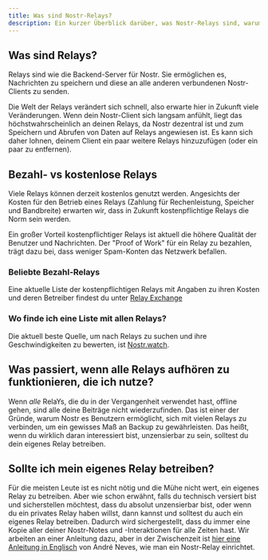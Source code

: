 ```yaml
---
title: Was sind Nostr-Relays?
description: Ein kurzer Überblick darüber, was Nostr-Relays sind, warum sie wichtig sind und wie sie funktionieren.
---
```


## Was sind Relays?

Relays sind wie die Backend-Server für Nostr. Sie ermöglichen es, Nachrichten zu speichern und diese an alle anderen verbundenen Nostr-Clients zu senden.

Die Welt der Relays verändert sich schnell, also erwarte hier in Zukunft viele Veränderungen. Wenn dein Nostr-Client sich langsam anfühlt, liegt das höchstwahrscheinlich an deinen Relays, da Nostr dezentral ist und zum Speichern und Abrufen von Daten auf Relays angewiesen ist. Es kann sich daher lohnen, deinem Client ein paar weitere Relays hinzuzufügen (oder ein paar zu entfernen).

## Bezahl- vs kostenlose Relays

Viele Relays können derzeit kostenlos genutzt werden. Angesichts der Kosten für den Betrieb eines Relays (Zahlung für Rechenleistung, Speicher und Bandbreite) erwarten wir, dass in Zukunft kostenpflichtige Relays die Norm sein werden.

Ein großer Vorteil kostenpflichtiger Relays ist aktuell die höhere Qualität der Benutzer und Nachrichten. Der "Proof of Work" für ein Relay zu bezahlen, trägt dazu bei, dass weniger Spam-Konten das Netzwerk befallen.

### Beliebte Bezahl-Relays

Eine aktuelle Liste der kostenpflichtigen Relays mit Angaben zu ihren Kosten und deren Betreiber findest du unter [Relay Exchange](https://relay.exchange/)

### Wo finde ich eine Liste mit allen Relays?

Die aktuell beste Quelle, um nach Relays zu suchen und ihre Geschwindigkeiten zu bewerten, ist [Nostr.watch](https://legacy.nostr.watch/relays/find).

## Was passiert, wenn alle Relays aufhören zu funktionieren, die ich nutze?

Wenn _alle_ RelaYs, die du in der Vergangenheit verwendet hast, offline gehen, sind alle deine Beiträge nicht wiederzufinden. Das ist einer der Gründe, warum Nostr es Benutzern ermöglicht, sich mit vielen Relays zu verbinden, um ein gewisses Maß an Backup zu gewährleisten. Das heißt, wenn du wirklich daran interessiert bist, unzensierbar zu sein, solltest du dein eigenes Relay betreiben.

## Sollte ich mein eigenes Relay betreiben?

Für die meisten Leute ist es nicht nötig und die Mühe nicht wert, ein eigenes Relay zu betreiben. Aber wie schon erwähnt, falls du technisch versiert bist und sicherstellen möchtest, dass du absolut unzensierbar bist, oder wenn du ein privates Relay haben willst, dann kannst und solltest du auch ein eigenes Relay betreiben. Dadurch wird sichergestellt, dass du immer eine Kopie aller deiner Nostr-Notes und -Interaktionen für alle Zeiten hast. Wir arbeiten an einer Anleitung dazu, aber in der Zwischenzeit ist [hier eine Anleitung in Englisch](https://andreneves.xyz/p/set-up-a-nostr-relay-server-in-under) von André Neves, wie man ein Nostr-Relay einrichtet.
